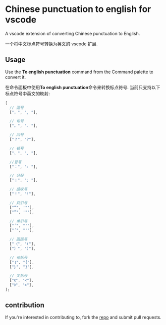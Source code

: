 # Chinese punctuation to english for vscode

A vscode extension of converting Chinese punctuation to English.

一个将中文标点符号转换为英文的 vscode 扩展.

## Usage

Use the **To english punctuation** command from the Command palette to convert it.

在命令面板中使用**To english punctuation**命令来转换标点符号. 当前只支持以下标点符号中英文的映射:

```javascript
[
  // 逗号
  ["，", ", "],

  // 句号
  ["。", ". "],

  // 问号
  ["？", "?"],

  // 顿号
  ["、", ", "],

  //冒号
  ["：", ": "],

  // 分好
  ["；", "; "],

  // 感叹号
  ["！", "!"],

  // 双引号
  ["“", '"'],
  ["”", '"'],

  // 单引号
  ["‘", "'"],
  ["’", "'"],

  // 圆括号
  ["（", "("],
  ["）", ")"],

  // 花括号
  ["｛", "{"],
  ["｝", "}"],

  // 尖括号
  ["《", "<"],
  ["》", ">"],
];
```

## contribution

If you're interested in contributing to, fork the [repo](https://github.com/buuug7/chinese-punctuation-to-english-vsocode.git) and submit pull requests.
